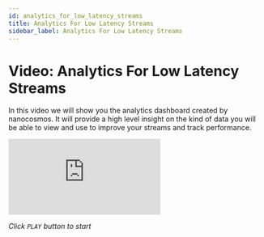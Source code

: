 ```yaml
---
id: analytics_for_low_latency_streams
title: Analytics For Low Latency Streams
sidebar_label: Analytics For Low Latency Streams
---
```


# Video: Analytics For Low Latency Streams

In this video we will show you the analytics dashboard created by nanocosmos. It will provide a high level insight on the kind of data you will be able to view and use to improve your streams and track performance. 

<div class="video-wrap">
    <div class="video-container">
        <iframe src="https://www.youtube.com/embed/Z2zekGZG-fg" frameborder="0" allowfullscreen></iframe>
    </div>
</div>

*Click `PLAY` button to start*
